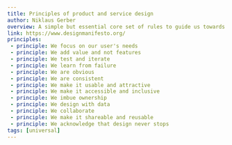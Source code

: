 ```yaml
---
title: Principles of product and service design
author: Niklaus Gerber
overview: A simple but essential core set of rules to guide us towards better solutions.
link: https://www.designmanifesto.org/
principles:
 - principle: We focus on our user's needs
 - principle: We add value and not features
 - principle: We test and iterate
 - principle: We learn from failure
 - principle: We are obvious
 - principle: We are consistent
 - principle: We make it usable and attractive
 - principle: We make it accessible and inclusive
 - principle: We imbue ownership
 - principle: We design with data
 - principle: We collaborate
 - principle: We make it shareable and reusable
 - principle: We acknowledge that design never stops
tags: [universal]
---
```


